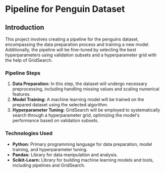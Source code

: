 # Pipeline for Penguin Dataset

## Introduction
This project involves creating a pipeline for the penguins dataset, encompassing the data preparation process and training a new model. Additionally, the pipeline will be fine-tuned by selecting the best hyperparameters using validation subsets and a hyperparameter grid with the help of GridSearch.

### Pipeline Steps
1. **Data Preparation:** In this step, the dataset will undergo necessary preprocessing, including handling missing values and scaling numerical features.
2. **Model Training:** A machine learning model will be trained on the prepared dataset using the selected algorithm.
3. **Hyperparameter Tuning:** GridSearch will be employed to systematically search through a hyperparameter grid, optimizing the model's performance based on validation subsets.
### Technologies Used
- **Python:** Primary programming language for data preparation, model training, and hyperparameter tuning.
- **Pandas:** Library for data manipulation and analysis.
- **Scikit-Learn:** Library for building machine learning models and tools, including pipelines and GridSearch.
